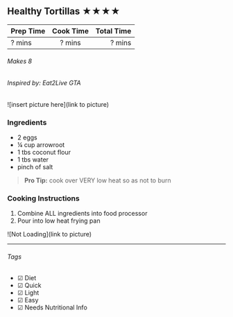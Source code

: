 ## Healthy Tortillas ★★★★

| Prep Time  | Cook Time    | Total Time  |
| ---------- |:------------:| -----------:|
| ? mins    | ? mins      | ? mins     |


###### Makes 8
###### Inspired by: Eat2Live GTA

![insert picture here](link to picture)

### Ingredients

* 2 eggs
* ¼ cup arrowroot
* 1 tbs coconut flour
* 1 tbs water
* pinch of salt

> **Pro Tip:** cook over VERY low heat so as not to burn

### Cooking Instructions

1. Combine ALL ingredients into food processor
2. Pour into low heat frying pan

![Not Loading](link to picture)

---

###### Tags
- ☑ Diet
- ☑ Quick
- ☑ Light
- ☑ Easy
- ☑ Needs Nutritional Info



